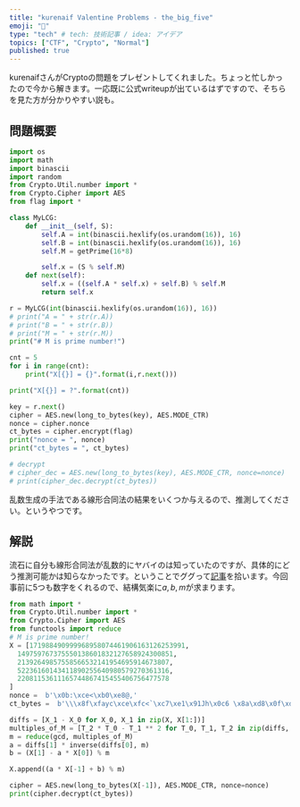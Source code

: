 ```yaml
---
title: "kurenaif Valentine Problems - the_big_five"
emoji: "📝"
type: "tech" # tech: 技術記事 / idea: アイデア
topics: ["CTF", "Crypto", "Normal"]
published: true
---
```


kurenaifさんがCryptoの問題をプレゼントしてくれました。ちょっと忙しかったので今から解きます。一応既に公式writeupが出ているはずですので、そちらを見た方が分かりやすい説も。

## 問題概要
```python:problem.py
import os
import math
import binascii
import random
from Crypto.Util.number import *
from Crypto.Cipher import AES
from flag import *

class MyLCG:
    def __init__(self, S):
        self.A = int(binascii.hexlify(os.urandom(16)), 16)
        self.B = int(binascii.hexlify(os.urandom(16)), 16)
        self.M = getPrime(16*8)

        self.x = (S % self.M)
    def next(self):
        self.x = ((self.A * self.x) + self.B) % self.M
        return self.x

r = MyLCG(int(binascii.hexlify(os.urandom(16)), 16))
# print("A = " + str(r.A))
# print("B = " + str(r.B))
# print("M = " + str(r.M))
print("# M is prime number!")

cnt = 5
for i in range(cnt):
    print("X[{}] = {}".format(i,r.next()))

print("X[{}] = ?".format(cnt))

key = r.next()
cipher = AES.new(long_to_bytes(key), AES.MODE_CTR)
nonce = cipher.nonce
ct_bytes = cipher.encrypt(flag)
print("nonce = ", nonce)
print("ct_bytes = ", ct_bytes)

# decrypt
# cipher_dec = AES.new(long_to_bytes(key), AES.MODE_CTR, nonce=nonce)
# print(cipher_dec.decrypt(ct_bytes))
```

乱数生成の手法である線形合同法の結果をいくつか与えるので、推測してください。というやつです。

## 解説
流石に自分も線形合同法が乱数的にヤバイのは知っていたのですが、具体的にどう推測可能かは知らなかったです。ということでググって[記事](https://satto.hatenadiary.com/entry/solve-LCG)を拾います。今回事前に5つも数字をくれるので、結構気楽に$a,b,m$が求まります。

```python:solve.py
from math import *
from Crypto.Util.number import *
from Crypto.Cipher import AES
from functools import reduce
# M is prime number!
X = [171988490999968958074461906163126253991,
  149759767375550138601832127658924300851,
  21392649857558566532141954695914673807,
  52236160143411890255640980579270361316,
  22081153611165744867415455406756477578
]
nonce =  b'\x0b:\xce<\xb0\xe8@,'
ct_bytes =  b'\\\x8f\xfayc\xce\xfc<`\xc7\xe1\x91Jh\x0c6 \x8a\xd8\x0f\xdc^\xa3\xb9\xa1Kv\x96O<\xbcx\x8e\xea\xc3&'

diffs = [X_1 - X_0 for X_0, X_1 in zip(X, X[1:])]
multiples_of_M = [T_2 * T_0 - T_1 ** 2 for T_0, T_1, T_2 in zip(diffs, diffs[1:], diffs[2:])]
m = reduce(gcd, multiples_of_M)
a = diffs[1] * inverse(diffs[0], m)
b = (X[1] - a * X[0]) % m

X.append((a * X[-1] + b) % m)

cipher = AES.new(long_to_bytes(X[-1]), AES.MODE_CTR, nonce=nonce)
print(cipher.decrypt(ct_bytes))
```

